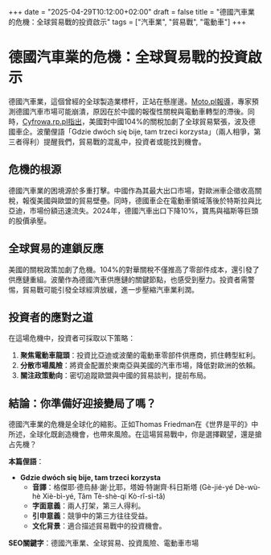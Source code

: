 +++
date = "2025-04-29T10:12:00+02:00"
draft = false
title = "德國汽車業的危機：全球貿易戰的投資啟示"
tags = ["汽車業", "貿易戰", "電動車"]
+++

# 德國汽車業的危機：全球貿易戰的投資啟示

德國汽車業，這個曾經的全球製造業標杆，正站在懸崖邊。[Moto.pl報導](https://moto.pl/MotoPL/7,175394,31890578,ekspert-mowi-ze-niemiecki-rynek-motoryzacyjny-sie-zalamie.html)，專家預測德國汽車市場可能崩潰，原因在於中國的報復性關稅與電動車轉型的滯後。同時，[Cyfrowa.rp.pl指出](https://cyfrowa.rp.pl/globalne-interesy/art42188651-to-nie-cla-odwetowe-chin-najbardziej-uderzyly-w-usa-grozba-paralizu)，美國對中國104%的關稅加劇了全球貿易緊張，波及德國車企。波蘭俚語「Gdzie dwóch się bije, tam trzeci korzysta」（兩人相爭，第三者得利）提醒我們，貿易戰的混亂中，投資者或能找到機會。

## 危機的根源

德國汽車業的困境源於多重打擊。中國作為其最大出口市場，對歐洲車企徵收高關稅，報復美國與歐盟的貿易壁壘。同時，德國車企在電動車領域落後於特斯拉與比亞迪，市場份額迅速流失。2024年，德國汽車出口下降10%，寶馬與福斯等巨頭的股價承壓。

## 全球貿易的連鎖反應

美國的關稅政策加劇了危機。104%的對華關稅不僅推高了零部件成本，還引發了供應鏈重組。波蘭作為德國汽車供應鏈的關鍵節點，也感受到壓力。投資者需警惕，貿易戰可能引發全球經濟放緩，進一步壓縮汽車業利潤。

## 投資者的應對之道

在這場危機中，投資者可採取以下策略：

1. **聚焦電動車龍頭**：投資比亞迪或波蘭的電動車零部件供應商，抓住轉型紅利。
2. **分散市場風險**：將資金配置於東南亞與美國的汽車市場，降低對歐洲的依賴。
3. **關注政策動向**：密切追蹤歐盟與中國的貿易談判，提前布局。

## 結論：你準備好迎接變局了嗎？

德國汽車業的危機是全球化的縮影。正如Thomas Friedman在《世界是平的》中所述，全球化既創造機會，也帶來風險。在這場貿易戰中，你是選擇觀望，還是搶占先機？

**本篇俚語**：  
- **Gdzie dwóch się bije, tam trzeci korzysta**  
  - **音譯**：格傑耶·德烏赫·謝·比耶，塔姆·特謝齊·科日斯塔 (Gè-jié-yé Dè-wù-hè Xiè-bì-yé, Tǎm Tè-shè-qí Kò-rǐ-sì-tǎ)  
  - **字面意義**：兩人打架，第三人得利。  
  - **引申意義**：競爭中的第三方往往受益。  
  - **文化背景**：適合描述貿易戰中的投資機會。

**SEO關鍵字**：德國汽車業、全球貿易、投資風險、電動車市場